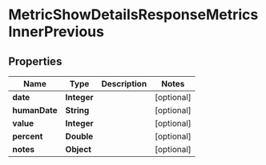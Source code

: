 

# MetricShowDetailsResponseMetricsInnerPrevious


## Properties

| Name | Type | Description | Notes |
|------------ | ------------- | ------------- | -------------|
|**date** | **Integer** |  |  [optional] |
|**humanDate** | **String** |  |  [optional] |
|**value** | **Integer** |  |  [optional] |
|**percent** | **Double** |  |  [optional] |
|**notes** | **Object** |  |  [optional] |



